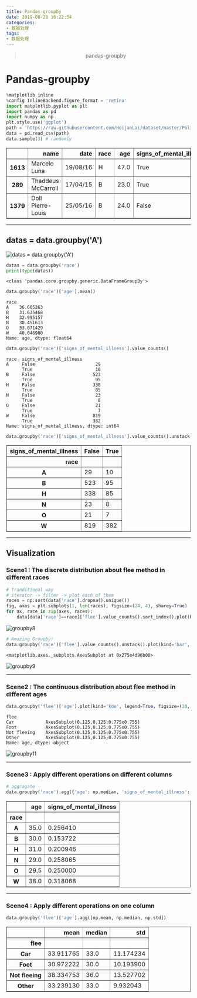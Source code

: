 ```yaml
---
title: Pandas-groupby
date: 2019-08-28 16:22:54
categories:
- 数据处理
tags:
- 数据处理
---
```


> <center>pandas-groupby</center>

# Pandas-groupby

```python
%matplotlib inline
%config InlineBackend.figure_format = 'retina'
import matplotlib.pyplot as plt
import pandas as pd
import numpy as np
plt.style.use('ggplot')
path = 'https://raw.githubusercontent.com/HoijanLai/dataset/master/PoliceKillingsUS.csv'
data = pd.read_csv(path)
data.sample(3) # randomly
```




<div>
<style scoped>
    .dataframe tbody tr th:only-of-type {
        vertical-align: middle;
    }

    .dataframe tbody tr th {
        vertical-align: top;
    }

    .dataframe thead th {
        text-align: right;
    }
</style>
<table border="1" class="dataframe">
  <thead>
    <tr style="text-align: right;">
      <th></th>
      <th>name</th>
      <th>date</th>
      <th>race</th>
      <th>age</th>
      <th>signs_of_mental_illness</th>
      <th>flee</th>
    </tr>
  </thead>
  <tbody>
    <tr>
      <th>1613</th>
      <td>Marcelo Luna</td>
      <td>19/08/16</td>
      <td>H</td>
      <td>47.0</td>
      <td>True</td>
      <td>Not fleeing</td>
    </tr>
    <tr>
      <th>289</th>
      <td>Thaddeus McCarroll</td>
      <td>17/04/15</td>
      <td>B</td>
      <td>23.0</td>
      <td>True</td>
      <td>Not fleeing</td>
    </tr>
    <tr>
      <th>1379</th>
      <td>Doll Pierre-Louis</td>
      <td>25/05/16</td>
      <td>B</td>
      <td>24.0</td>
      <td>False</td>
      <td>Car</td>
    </tr>
  </tbody>
</table>
</div>



---
## datas = data.groupby('A')
![datas = data.groupby('A')](https://www.jianguoyun.com/c/tblv2/JPEiC6Ng4oCNNDtrgGi959tYrMJqwLNVxxzPJpVqyK7m-d2xy5fqRgnSE69GykM9eyOz2SZh/s30bgUPKuoP3u57ywy4AOA/l)


```python
datas = data.groupby('race')
print(type(datas))
```

    <class 'pandas.core.groupby.generic.DataFrameGroupBy'>
    


```python
data.groupby('race')['age'].mean()
```




    race
    A    36.605263
    B    31.635468
    H    32.995157
    N    30.451613
    O    33.071429
    W    40.046980
    Name: age, dtype: float64




```python
data.groupby('race')['signs_of_mental_illness'].value_counts()
```




    race  signs_of_mental_illness
    A     False                       29
          True                        10
    B     False                      523
          True                        95
    H     False                      338
          True                        85
    N     False                       23
          True                         8
    O     False                       21
          True                         7
    W     False                      819
          True                       382
    Name: signs_of_mental_illness, dtype: int64




```python
data.groupby('race')['signs_of_mental_illness'].value_counts().unstack()
```




<div>
<style scoped>
    .dataframe tbody tr th:only-of-type {
        vertical-align: middle;
    }

    .dataframe tbody tr th {
        vertical-align: top;
    }

    .dataframe thead th {
        text-align: right;
    }
</style>
<table border="1" class="dataframe">
  <thead>
    <tr style="text-align: right;">
      <th>signs_of_mental_illness</th>
      <th>False</th>
      <th>True</th>
    </tr>
    <tr>
      <th>race</th>
      <th></th>
      <th></th>
    </tr>
  </thead>
  <tbody>
    <tr>
      <th>A</th>
      <td>29</td>
      <td>10</td>
    </tr>
    <tr>
      <th>B</th>
      <td>523</td>
      <td>95</td>
    </tr>
    <tr>
      <th>H</th>
      <td>338</td>
      <td>85</td>
    </tr>
    <tr>
      <th>N</th>
      <td>23</td>
      <td>8</td>
    </tr>
    <tr>
      <th>O</th>
      <td>21</td>
      <td>7</td>
    </tr>
    <tr>
      <th>W</th>
      <td>819</td>
      <td>382</td>
    </tr>
  </tbody>
</table>
</div>



---
## Visualization
### Scene1 : The discrete distribution about flee method in different races


```python
# Tranditional way
# iterator -> filter -> plot each of them
races = np.sort(data['race'].dropna().unique())
fig, axes = plt.subplots(1, len(races), figsize=(24, 4), sharey=True)
for ax, race in zip(axes, races):
    data[data['race']==race]['flee'].value_counts().sort_index().plot(kind='bar', ax=ax, title=race)
```


![groupby8](https://www.jianguoyun.com/c/tblv2/0n8948zw82WcUvU58gw6bQhjyz7EbWWpgrtbGz225vSRt-MnV4vXzz6fbdiKH1gpSQn3q6qU/ZOaZupXw-mPbiHVX-KYFEg/l)



```python
# Amazing Groupby!
data.groupby('race')['flee'].value_counts().unstack().plot(kind='bar', figsize=(20, 4))
```




    <matplotlib.axes._subplots.AxesSubplot at 0x275e4d96b00>




![groupby9](https://www.jianguoyun.com/c/tblv2/Rk5UQSYeiAhgMc8lCVNABKS4eE0W4xOIp5g7Unsnu8fhc57smshYxU0Lhe_oG2VnMt79cWEE/2w3V7MNPY2jknvydkTIAvA/l)


---
### Scene2 : The continuous distribution about flee method in different ages


```python
data.groupby('flee')['age'].plot(kind='kde', legend=True, figsize=(20, 5))
```




    flee
    Car            AxesSubplot(0.125,0.125;0.775x0.755)
    Foot           AxesSubplot(0.125,0.125;0.775x0.755)
    Not fleeing    AxesSubplot(0.125,0.125;0.775x0.755)
    Other          AxesSubplot(0.125,0.125;0.775x0.755)
    Name: age, dtype: object




![groupby11](https://www.jianguoyun.com/c/tblv2/gXvuDcklCR1ZIXQ_sKfxnJGDxnzIzmWj4u5pNlXKgXA0R5q2Tf31XY-aQi6_mrGh55E6eojO/2FcjqWJ9ggO0Zt2vlWcJ2Q/l)


---
### Scene3 : Apply different operations on different columns


```python
# aggragate
data.groupby('race').agg({'age': np.median, 'signs_of_mental_illness': np.mean})
```




<div>
<style scoped>
    .dataframe tbody tr th:only-of-type {
        vertical-align: middle;
    }

    .dataframe tbody tr th {
        vertical-align: top;
    }

    .dataframe thead th {
        text-align: right;
    }
</style>
<table border="1" class="dataframe">
  <thead>
    <tr style="text-align: right;">
      <th></th>
      <th>age</th>
      <th>signs_of_mental_illness</th>
    </tr>
    <tr>
      <th>race</th>
      <th></th>
      <th></th>
    </tr>
  </thead>
  <tbody>
    <tr>
      <th>A</th>
      <td>35.0</td>
      <td>0.256410</td>
    </tr>
    <tr>
      <th>B</th>
      <td>30.0</td>
      <td>0.153722</td>
    </tr>
    <tr>
      <th>H</th>
      <td>31.0</td>
      <td>0.200946</td>
    </tr>
    <tr>
      <th>N</th>
      <td>29.0</td>
      <td>0.258065</td>
    </tr>
    <tr>
      <th>O</th>
      <td>29.5</td>
      <td>0.250000</td>
    </tr>
    <tr>
      <th>W</th>
      <td>38.0</td>
      <td>0.318068</td>
    </tr>
  </tbody>
</table>
</div>



---
### Scene4 : Apply different operations on one column


```python
data.groupby('flee')['age'].agg([np.mean, np.median, np.std])
```




<div>
<style scoped>
    .dataframe tbody tr th:only-of-type {
        vertical-align: middle;
    }

    .dataframe tbody tr th {
        vertical-align: top;
    }

    .dataframe thead th {
        text-align: right;
    }
</style>
<table border="1" class="dataframe">
  <thead>
    <tr style="text-align: right;">
      <th></th>
      <th>mean</th>
      <th>median</th>
      <th>std</th>
    </tr>
    <tr>
      <th>flee</th>
      <th></th>
      <th></th>
      <th></th>
    </tr>
  </thead>
  <tbody>
    <tr>
      <th>Car</th>
      <td>33.911765</td>
      <td>33.0</td>
      <td>11.174234</td>
    </tr>
    <tr>
      <th>Foot</th>
      <td>30.972222</td>
      <td>30.0</td>
      <td>10.193900</td>
    </tr>
    <tr>
      <th>Not fleeing</th>
      <td>38.334753</td>
      <td>36.0</td>
      <td>13.527702</td>
    </tr>
    <tr>
      <th>Other</th>
      <td>33.239130</td>
      <td>33.0</td>
      <td>9.932043</td>
    </tr>
  </tbody>
</table>
</div>
